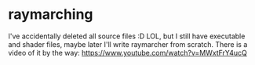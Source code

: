 # raymarching

I've accidentally deleted all source files :D LOL, but I still have executable and shader files, maybe later I'll write raymarcher from scratch.
There is a video of it by the way: 
https://www.youtube.com/watch?v=MWxtFrY4ucQ
